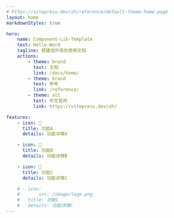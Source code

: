 ```yaml
---
# https://vitepress.dev/zh/reference/default-theme-home-page
layout: home
markdownStyles: true

hero:
    name: Component-Lib-Template
    text: Hello-Word
    tagline: 搭建组件库的使用文档
    actions:
        - theme: brand
          text: 文档
          link: /docs/home/
        - theme: brand
          text: 参考
          link: /reference/
        - theme: alt
          text: 中文官网
          link: https://vitepress.dev/zh/

features:
    - icon: 🚀
      title: 功能A
      details: 功能详情A

    - icon: 🧩
      title: 功能B
      details: 功能详情B

    - icon: 🌹
      title: 功能C
      details: 功能详情C

    # - icon:
    #       src: /image/logo.png
    #   title: 功能C
    #   details: 功能详情C
---
```

